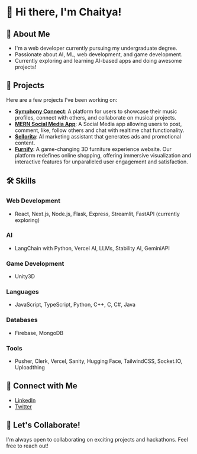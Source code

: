 # 👋 Hi there, I'm Chaitya!

## 🌱 About Me
- I'm a web developer currently pursuing my undergraduate degree.
- Passionate about AI, ML, web development, and game development.
- Currently exploring and learning AI-based apps and doing awesome projects!

## 🚀 Projects
Here are a few projects I've been working on:
- **[Symphony Connect](https://github.com/CShah44/Symphony-Connect)**: A platform for users to showcase their music profiles, connect with others, and collaborate on musical projects.
- **[MERN Social Media App](link-to-your-project)**: A Social Media app allowing users to post, comment, like, follow others and chat with realtime chat functionality.
- **[Sellorita](https://github.com/CShah44/Sellorita)**: AI marketing assistant that generates ads and promotional content.
- **[Furnify](https://github.com/Chaitya-S/Furnify)**: A game-changing 3D furniture experience website. Our platform redefines online shopping, offering immersive visualization and interactive features for unparalleled user engagement and satisfaction.

## 🛠️ Skills
### Web Development
- React, Next.js, Node.js, Flask, Express, Streamlit, FastAPI (currently exploring)

### AI
- LangChain with Python, Vercel AI, LLMs, Stability AI, GeminiAPI

### Game Development
- Unity3D

### Languages
- JavaScript, TypeScript, Python, C++, C, C#, Java

### Databases
- Firebase, MongoDB

### Tools
- Pusher, Clerk, Vercel, Sanity, Hugging Face, TailwindCSS, Socket.IO, Uploadthing

## 🤝 Connect with Me
- [LinkedIn](https://www.linkedin.com/in/chaitya-shah-0a7589267/)
- [Twitter](https://x.com/chaitya_4)

## 💬 Let's Collaborate!
I'm always open to collaborating on exciting projects and hackathons. Feel free to reach out!
